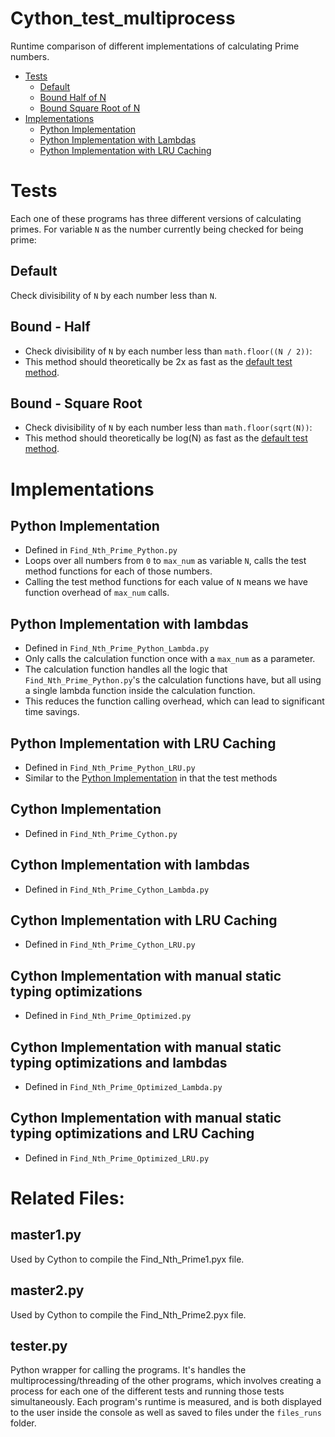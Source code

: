 # Cython_test_multiprocess
  Runtime comparison of different implementations of calculating Prime numbers.

- [Tests](#tests)
  - [Default](#default)
  - [Bound Half of N](#bound-half-of-n)
  - [Bound Square Root of N](#bound-square-root-of-n)
- [Implementations](#implementations)
  - [Python Implementation](python-implementation)
  - [Python Implementation with Lambdas](python-implementation-with-lambdas)
  - [Python Implementation with LRU Caching](python-implementation-with-lru-caching)

# Tests
Each one of these programs has three different versions of calculating primes.
For variable `N` as the number currently being checked for being prime:
## Default
  Check divisibility of `N` by each number less than `N`.

## Bound - Half
  * Check divisibility of `N` by each number less than `math.floor((N / 2))`:
  * This method should theoretically be 2x as fast as the
  [default test method](#default).

## Bound - Square Root
  * Check divisibility of `N` by each number less than `math.floor(sqrt(N))`:
  * This method should theoretically be log(N) as fast as the
  [default test method](#default).

# Implementations
## Python Implementation
  * Defined in `Find_Nth_Prime_Python.py`
  * Loops over all numbers from `0` to `max_num` as variable `N`, calls
  the test method functions for each of those numbers.
  * Calling the test method functions for each value of `N` means we have function
  overhead of `max_num` calls.

## Python Implementation with lambdas
  * Defined in `Find_Nth_Prime_Python_Lambda.py`
  * Only calls the calculation function once with a `max_num` as a parameter.
  * The calculation function handles all the logic that `Find_Nth_Prime_Python.py`'s the calculation functions have, but all using a single lambda function inside the calculation function.
  * This reduces the function calling overhead, which can lead to significant time
  savings.

## Python Implementation with LRU Caching
  * Defined in  `Find_Nth_Prime_Python_LRU.py`
  * Similar to the [Python Implementation](#python-impl) in that the test methods


## Cython Implementation
  * Defined in `Find_Nth_Prime_Cython.py`

## Cython Implementation with lambdas
  * Defined in `Find_Nth_Prime_Cython_Lambda.py`

## Cython Implementation with LRU Caching
  * Defined in `Find_Nth_Prime_Cython_LRU.py`

## Cython Implementation with manual static typing optimizations
  * Defined in `Find_Nth_Prime_Optimized.py`

## Cython Implementation with manual static typing optimizations and lambdas
  * Defined in `Find_Nth_Prime_Optimized_Lambda.py`

## Cython Implementation with manual static typing optimizations and LRU Caching
  * Defined in `Find_Nth_Prime_Optimized_LRU.py`

# Related Files:
## master1.py
  Used by Cython to compile the Find_Nth_Prime1.pyx file.

## master2.py
  Used by Cython to compile the Find_Nth_Prime2.pyx file.

## tester.py
  Python wrapper for calling the programs.
  It's handles the multiprocessing/threading of the other programs,
  which involves creating a process for each one of the different tests
  and running those tests simultaneously.
  Each program's runtime is measured, and is both displayed to the user
  inside the console as well as saved to files under the `files_runs` folder.
